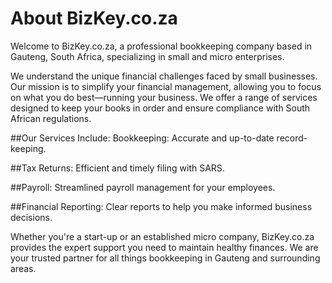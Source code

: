 # About BizKey.co.za
Welcome to BizKey.co.za, a professional bookkeeping company based in Gauteng, South Africa, specializing in small and micro enterprises.

We understand the unique financial challenges faced by small businesses. Our mission is to simplify your financial management, allowing you to focus on what you do best—running your business. We offer a range of services designed to keep your books in order and ensure compliance with South African regulations.

##Our Services Include:
Bookkeeping: Accurate and up-to-date record-keeping.

##Tax Returns: Efficient and timely filing with SARS.

##Payroll: Streamlined payroll management for your employees.

##Financial Reporting: Clear reports to help you make informed business decisions.

Whether you're a start-up or an established micro company, BizKey.co.za provides the expert support you need to maintain healthy finances. We are your trusted partner for all things bookkeeping in Gauteng and surrounding areas.
